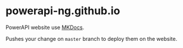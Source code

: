# powerapi-ng.github.io
PowerAPI website use [MKDocs](https://www.mkdocs.org/). 

Pushes your change on `master` branch to deploy them on the website. 
